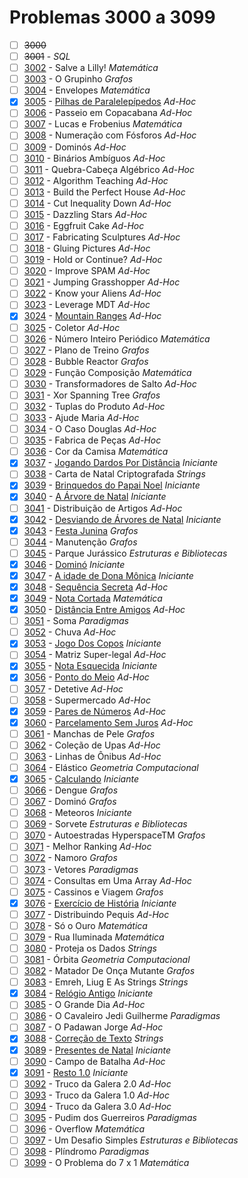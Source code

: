 # Problemas 3000 a 3099

  - [ ] ~~3000~~
  - [ ]  ~~3001~~ - *SQL*
  - [ ]  [3002](https://www.urionlinejudge.com.br/judge/pt/problems/view/3002) - Salve a Lilly! *Matemática*
  - [ ]  [3003](https://www.urionlinejudge.com.br/judge/pt/problems/view/3003) - O Grupinho *Grafos*
  - [ ]  [3004](https://www.urionlinejudge.com.br/judge/pt/problems/view/3004) - Envelopes *Matemática*
  - [x]  [3005](https://www.urionlinejudge.com.br/judge/pt/problems/view/3005) - [Pilhas de Paralelepípedos](https://github.com/potigol/URI-Potigol/blob/master/src/3000-3099/3005.poti) *Ad-Hoc*
  - [ ]  [3006](https://www.urionlinejudge.com.br/judge/pt/problems/view/3006) - Passeio em Copacabana *Ad-Hoc*
  - [ ]  [3007](https://www.urionlinejudge.com.br/judge/pt/problems/view/3007) - Lucas e Frobenius *Matemática*
  - [ ]  [3008](https://www.urionlinejudge.com.br/judge/pt/problems/view/3008) - Numeração com Fósforos *Ad-Hoc*
  - [ ]  [3009](https://www.urionlinejudge.com.br/judge/pt/problems/view/3009) - Dominós *Ad-Hoc*
  - [ ]  [3010](https://www.urionlinejudge.com.br/judge/pt/problems/view/3010) - Binários Ambíguos *Ad-Hoc*
  - [ ]  [3011](https://www.urionlinejudge.com.br/judge/pt/problems/view/3011) - Quebra-Cabeça Algébrico *Ad-Hoc*
  - [ ]  [3012](https://www.urionlinejudge.com.br/judge/pt/problems/view/3012) - Algorithm Teaching *Ad-Hoc*
  - [ ]  [3013](https://www.urionlinejudge.com.br/judge/pt/problems/view/3013) - Build the Perfect House *Ad-Hoc*
  - [ ]  [3014](https://www.urionlinejudge.com.br/judge/pt/problems/view/3014) - Cut Inequality Down *Ad-Hoc*
  - [ ]  [3015](https://www.urionlinejudge.com.br/judge/pt/problems/view/3015) - Dazzling Stars *Ad-Hoc*
  - [ ]  [3016](https://www.urionlinejudge.com.br/judge/pt/problems/view/3016) - Eggfruit Cake *Ad-Hoc*
  - [ ]  [3017](https://www.urionlinejudge.com.br/judge/pt/problems/view/3017) - Fabricating Sculptures *Ad-Hoc*
  - [ ]  [3018](https://www.urionlinejudge.com.br/judge/pt/problems/view/3018) - Gluing Pictures *Ad-Hoc*
  - [ ]  [3019](https://www.urionlinejudge.com.br/judge/pt/problems/view/3019) - Hold or Continue? *Ad-Hoc*
  - [ ]  [3020](https://www.urionlinejudge.com.br/judge/pt/problems/view/3020) - Improve SPAM *Ad-Hoc*
  - [ ]  [3021](https://www.urionlinejudge.com.br/judge/pt/problems/view/3021) - Jumping Grasshopper *Ad-Hoc*
  - [ ]  [3022](https://www.urionlinejudge.com.br/judge/pt/problems/view/3022) - Know your Aliens *Ad-Hoc*
  - [ ]  [3023](https://www.urionlinejudge.com.br/judge/pt/problems/view/3023) - Leverage MDT *Ad-Hoc*
  - [x]  [3024](https://www.urionlinejudge.com.br/judge/pt/problems/view/3024) - [Mountain Ranges](https://github.com/potigol/URI-Potigol/blob/master/src/3000-3099/3024.poti) *Ad-Hoc*
  - [ ]  [3025](https://www.urionlinejudge.com.br/judge/pt/problems/view/3025) - Coletor *Ad-Hoc*
  - [ ]  [3026](https://www.urionlinejudge.com.br/judge/pt/problems/view/3026) - Número Inteiro Periódico *Matemática*
  - [ ]  [3027](https://www.urionlinejudge.com.br/judge/pt/problems/view/3027) - Plano de Treino *Grafos*
  - [ ]  [3028](https://www.urionlinejudge.com.br/judge/pt/problems/view/3028) - Bubble Reactor *Grafos*
  - [ ]  [3029](https://www.urionlinejudge.com.br/judge/pt/problems/view/3029) - Função Composição *Matemática*
  - [ ]  [3030](https://www.urionlinejudge.com.br/judge/pt/problems/view/3030) - Transformadores de Salto *Ad-Hoc*
  - [ ]  [3031](https://www.urionlinejudge.com.br/judge/pt/problems/view/3031) - Xor Spanning Tree *Grafos*
  - [ ]  [3032](https://www.urionlinejudge.com.br/judge/pt/problems/view/3032) - Tuplas do Produto *Ad-Hoc*
  - [ ]  [3033](https://www.urionlinejudge.com.br/judge/pt/problems/view/3033) - Ajude Maria *Ad-Hoc*
  - [ ]  [3034](https://www.urionlinejudge.com.br/judge/pt/problems/view/3034) - O Caso Douglas *Ad-Hoc*
  - [ ]  [3035](https://www.urionlinejudge.com.br/judge/pt/problems/view/3035) - Fabrica de Peças *Ad-Hoc*
  - [ ]  [3036](https://www.urionlinejudge.com.br/judge/pt/problems/view/3036) - Cor da Camisa *Matemática*
  - [x]  [3037](https://www.urionlinejudge.com.br/judge/pt/problems/view/3037) - [Jogando Dardos Por Distância](https://github.com/potigol/URI-Potigol/blob/master/src/3000-3099/3037.poti) *Iniciante*
  - [ ]  [3038](https://www.urionlinejudge.com.br/judge/pt/problems/view/3038) - Carta de Natal Criptografada *Strings*
  - [x]  [3039](https://www.urionlinejudge.com.br/judge/pt/problems/view/3039) - [Brinquedos do Papai Noel](https://github.com/potigol/URI-Potigol/blob/master/src/3000-3099/3039.poti) *Iniciante*
  - [x]  [3040](https://www.urionlinejudge.com.br/judge/pt/problems/view/3040) - [A Árvore de Natal](https://github.com/potigol/URI-Potigol/blob/master/src/3000-3099/3040.poti) *Iniciante*
  - [ ]  [3041](https://www.urionlinejudge.com.br/judge/pt/problems/view/3041) - Distribuição de Artigos *Ad-Hoc*
  - [x]  [3042](https://www.urionlinejudge.com.br/judge/pt/problems/view/3042) - [Desviando de Árvores de Natal](https://github.com/potigol/URI-Potigol/blob/master/src/3000-3099/3042.poti) *Iniciante*
  - [x]  [3043](https://www.urionlinejudge.com.br/judge/pt/problems/view/3043) - [Festa Junina](https://github.com/potigol/URI-Potigol/blob/master/src/3000-3099/3043.poti) *Grafos*
  - [ ]  [3044](https://www.urionlinejudge.com.br/judge/pt/problems/view/3044) - Manutenção *Grafos*
  - [ ]  [3045](https://www.urionlinejudge.com.br/judge/pt/problems/view/3045) - Parque Jurássico *Estruturas e Bibliotecas*
  - [x]  [3046](https://www.urionlinejudge.com.br/judge/pt/problems/view/3046) - [Dominó](https://github.com/potigol/URI-Potigol/blob/master/src/3000-3099/3046.poti) *Iniciante*
  - [x]  [3047](https://www.urionlinejudge.com.br/judge/pt/problems/view/3047) - [A idade de Dona Mônica](https://github.com/potigol/URI-Potigol/blob/master/src/3000-3099/3047.poti) *Iniciante*
  - [x]  [3048](https://www.urionlinejudge.com.br/judge/pt/problems/view/3048) - [Sequência Secreta](https://github.com/potigol/URI-Potigol/blob/master/src/3000-3099/3048.poti) *Ad-Hoc*
  - [x]  [3049](https://www.urionlinejudge.com.br/judge/pt/problems/view/3049) - [Nota Cortada](https://github.com/potigol/URI-Potigol/blob/master/src/3000-3099/3049.poti) *Matemática*
  - [x]  [3050](https://www.urionlinejudge.com.br/judge/pt/problems/view/3050) - [Distância Entre Amigos](https://github.com/potigol/URI-Potigol/blob/master/src/3000-3099/3050.poti) *Ad-Hoc*
  - [ ]  [3051](https://www.urionlinejudge.com.br/judge/pt/problems/view/3051) - Soma *Paradigmas*
  - [ ]  [3052](https://www.urionlinejudge.com.br/judge/pt/problems/view/3052) - Chuva *Ad-Hoc*
  - [x]  [3053](https://www.urionlinejudge.com.br/judge/pt/problems/view/3053) - [Jogo Dos Copos](https://github.com/potigol/URI-Potigol/blob/master/src/3000-3099/3053.poti) *Iniciante*
  - [ ]  [3054](https://www.urionlinejudge.com.br/judge/pt/problems/view/3054) - Matriz Super-legal *Ad-Hoc*
  - [x]  [3055](https://www.urionlinejudge.com.br/judge/pt/problems/view/3055) - [Nota Esquecida](https://github.com/potigol/URI-Potigol/blob/master/src/3000-3099/3055.poti) *Iniciante*
  - [x]  [3056](https://www.urionlinejudge.com.br/judge/pt/problems/view/3056) - [Ponto do Meio](https://github.com/potigol/URI-Potigol/blob/master/src/3000-3099/3056.poti) *Ad-Hoc*
  - [ ]  [3057](https://www.urionlinejudge.com.br/judge/pt/problems/view/3057) - Detetive *Ad-Hoc*
  - [ ]  [3058](https://www.urionlinejudge.com.br/judge/pt/problems/view/3058) - Supermercado *Ad-Hoc*
  - [x]  [3059](https://www.urionlinejudge.com.br/judge/pt/problems/view/3059) - [Pares de Números](https://github.com/potigol/URI-Potigol/blob/master/src/3000-3099/3059.poti) *Ad-Hoc*
  - [x]  [3060](https://www.urionlinejudge.com.br/judge/pt/problems/view/3060) - [Parcelamento Sem Juros](https://github.com/potigol/URI-Potigol/blob/master/src/3000-3099/3060.poti) *Ad-Hoc*
  - [ ]  [3061](https://www.urionlinejudge.com.br/judge/pt/problems/view/3061) - Manchas de Pele *Grafos*
  - [ ]  [3062](https://www.urionlinejudge.com.br/judge/pt/problems/view/3062) - Coleção de Upas *Ad-Hoc*
  - [ ]  [3063](https://www.urionlinejudge.com.br/judge/pt/problems/view/3063) - Linhas de Ônibus *Ad-Hoc*
  - [ ]  [3064](https://www.urionlinejudge.com.br/judge/pt/problems/view/3064) - Elástico *Geometria Computacional*
  - [x]  [3065](https://www.urionlinejudge.com.br/judge/pt/problems/view/3065) - [Calculando](https://github.com/potigol/URI-Potigol/blob/master/src/3000-3099/3065.poti) *Iniciante*
  - [ ]  [3066](https://www.urionlinejudge.com.br/judge/pt/problems/view/3066) - Dengue *Grafos*
  - [ ]  [3067](https://www.urionlinejudge.com.br/judge/pt/problems/view/3067) - Dominó *Grafos*
  - [ ]  [3068](https://www.urionlinejudge.com.br/judge/pt/problems/view/3068) - Meteoros *Iniciante*
  - [ ]  [3069](https://www.urionlinejudge.com.br/judge/pt/problems/view/3069) - Sorvete *Estruturas e Bibliotecas*
  - [ ]  [3070](https://www.urionlinejudge.com.br/judge/pt/problems/view/3070) - Autoestradas HyperspaceTM *Grafos*
  - [ ]  [3071](https://www.urionlinejudge.com.br/judge/pt/problems/view/3071) - Melhor Ranking *Ad-Hoc*
  - [ ]  [3072](https://www.urionlinejudge.com.br/judge/pt/problems/view/3072) - Namoro *Grafos*
  - [ ]  [3073](https://www.urionlinejudge.com.br/judge/pt/problems/view/3073) - Vetores *Paradigmas*
  - [ ]  [3074](https://www.urionlinejudge.com.br/judge/pt/problems/view/3074) - Consultas em Uma Array *Ad-Hoc*
  - [ ]  [3075](https://www.urionlinejudge.com.br/judge/pt/problems/view/3075) - Cassinos e Viagem *Grafos*
  - [x]  [3076](https://www.urionlinejudge.com.br/judge/pt/problems/view/3076) - [Exercício de História](https://github.com/potigol/URI-Potigol/blob/master/src/3000-3099/3076.poti) *Iniciante*
  - [ ]  [3077](https://www.urionlinejudge.com.br/judge/pt/problems/view/3077) - Distribuindo Pequis *Ad-Hoc*
  - [ ]  [3078](https://www.urionlinejudge.com.br/judge/pt/problems/view/3078) - Só o Ouro *Matemática*
  - [ ]  [3079](https://www.urionlinejudge.com.br/judge/pt/problems/view/3079) - Rua Iluminada *Matemática*
  - [ ]  [3080](https://www.urionlinejudge.com.br/judge/pt/problems/view/3080) - Proteja os Dados *Strings*
  - [ ]  [3081](https://www.urionlinejudge.com.br/judge/pt/problems/view/3081) - Órbita *Geometria Computacional*
  - [ ]  [3082](https://www.urionlinejudge.com.br/judge/pt/problems/view/3082) - Matador De Onça Mutante *Grafos*
  - [ ]  [3083](https://www.urionlinejudge.com.br/judge/pt/problems/view/3083) - Emreh, Liug E As Strings *Strings*
  - [x]  [3084](https://www.urionlinejudge.com.br/judge/pt/problems/view/3084) - [Relógio Antigo](https://github.com/potigol/URI-Potigol/blob/master/src/3000-3099/3084.poti) *Iniciante*
  - [ ]  [3085](https://www.urionlinejudge.com.br/judge/pt/problems/view/3085) - O Grande Dia *Ad-Hoc*
  - [ ]  [3086](https://www.urionlinejudge.com.br/judge/pt/problems/view/3086) - O Cavaleiro Jedi Guilherme *Paradigmas*
  - [ ]  [3087](https://www.urionlinejudge.com.br/judge/pt/problems/view/3087) - O Padawan Jorge *Ad-Hoc*
  - [x]  [3088](https://www.urionlinejudge.com.br/judge/pt/problems/view/3088) - [Correção de Texto](https://github.com/potigol/URI-Potigol/blob/master/src/3000-3099/3088.poti) *Strings*
  - [x]  [3089](https://www.urionlinejudge.com.br/judge/pt/problems/view/3089) - [Presentes de Natal](https://github.com/potigol/URI-Potigol/blob/master/src/3000-3099/3089.poti) *Iniciante*
  - [ ]  [3090](https://www.urionlinejudge.com.br/judge/pt/problems/view/3090) - Campo de Batalha *Ad-Hoc*
  - [x]  [3091](https://www.urionlinejudge.com.br/judge/pt/problems/view/3091) - [Resto 1.0](https://github.com/potigol/URI-Potigol/blob/master/src/3000-3099/3091.poti) *Iniciante*
  - [ ]  [3092](https://www.urionlinejudge.com.br/judge/pt/problems/view/3092) - Truco da Galera 2.0 *Ad-Hoc*
  - [ ]  [3093](https://www.urionlinejudge.com.br/judge/pt/problems/view/3093) - Truco da Galera 1.0 *Ad-Hoc*
  - [ ]  [3094](https://www.urionlinejudge.com.br/judge/pt/problems/view/3094) - Truco da Galera 3.0 *Ad-Hoc*
  - [ ]  [3095](https://www.urionlinejudge.com.br/judge/pt/problems/view/3095) - Pudim dos Guerreiros *Paradigmas*
  - [ ]  [3096](https://www.urionlinejudge.com.br/judge/pt/problems/view/3096) - Overflow *Matemática*
  - [ ]  [3097](https://www.urionlinejudge.com.br/judge/pt/problems/view/3097) - Um Desafio Simples *Estruturas e Bibliotecas*
  - [ ]  [3098](https://www.urionlinejudge.com.br/judge/pt/problems/view/3098) - Plíndromo *Paradigmas*
  - [ ]  [3099](https://www.urionlinejudge.com.br/judge/pt/problems/view/3099) - O Problema do 7 x 1 *Matemática*